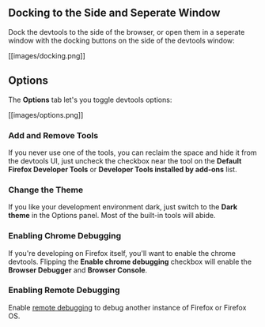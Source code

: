 ## Docking to the Side and Seperate Window

Dock the devtools to the side of the browser, or open them in a seperate window with the docking buttons on the side of the devtools window:

[[images/docking.png]]

## Options

The **Options** tab let's you toggle devtools options:

[[images/options.png]]

### Add and Remove Tools

If you never use one of the tools, you can reclaim the space and hide it from the devtools UI, just uncheck the checkbox near the tool on the **Default Firefox Developer Tools** or **Developer Tools installed by add-ons** list.

### Change the Theme

If you like your development environment dark, just switch to the **Dark theme** in the Options panel. Most of the built-in tools will abide.

### Enabling Chrome Debugging

If you're developing on Firefox itself, you'll want to enable the chrome devtools. Flipping the **Enable chrome debugging** checkbox will enable the **Browser Debugger** and **Browser Console**.

### Enabling Remote Debugging

Enable [remote debugging](https://developer.mozilla.org/en-US/docs/Tools/Debugger#Remote_debugging) to debug another instance of Firefox or Firefox OS.

